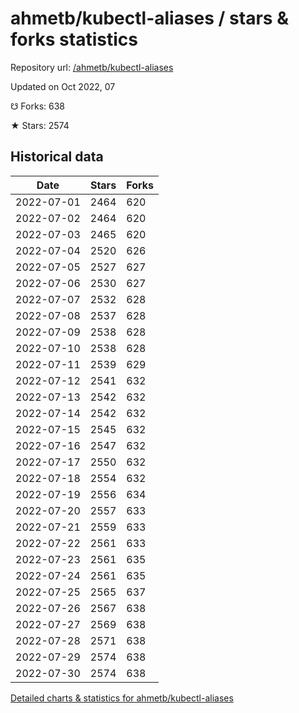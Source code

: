 # ahmetb/kubectl-aliases / stars & forks statistics

Repository url: [/ahmetb/kubectl-aliases](https://github.com/ahmetb/kubectl-aliases)

Updated on Oct 2022, 07

☋ Forks: 638

★ Stars: 2574

## Historical data
| Date | Stars | Forks |
|------|-------|-------|
| 2022-07-01 | 2464 | 620 | 
| 2022-07-02 | 2464 | 620 | 
| 2022-07-03 | 2465 | 620 | 
| 2022-07-04 | 2520 | 626 | 
| 2022-07-05 | 2527 | 627 | 
| 2022-07-06 | 2530 | 627 | 
| 2022-07-07 | 2532 | 628 | 
| 2022-07-08 | 2537 | 628 | 
| 2022-07-09 | 2538 | 628 | 
| 2022-07-10 | 2538 | 628 | 
| 2022-07-11 | 2539 | 629 | 
| 2022-07-12 | 2541 | 632 | 
| 2022-07-13 | 2542 | 632 | 
| 2022-07-14 | 2542 | 632 | 
| 2022-07-15 | 2545 | 632 | 
| 2022-07-16 | 2547 | 632 | 
| 2022-07-17 | 2550 | 632 | 
| 2022-07-18 | 2554 | 632 | 
| 2022-07-19 | 2556 | 634 | 
| 2022-07-20 | 2557 | 633 | 
| 2022-07-21 | 2559 | 633 | 
| 2022-07-22 | 2561 | 633 | 
| 2022-07-23 | 2561 | 635 | 
| 2022-07-24 | 2561 | 635 | 
| 2022-07-25 | 2565 | 637 | 
| 2022-07-26 | 2567 | 638 | 
| 2022-07-27 | 2569 | 638 | 
| 2022-07-28 | 2571 | 638 | 
| 2022-07-29 | 2574 | 638 | 
| 2022-07-30 | 2574 | 638 | 


[Detailed charts & statistics for ahmetb/kubectl-aliases](https://reviewgithub.com/rep/ahmetb/kubectl-aliases)
